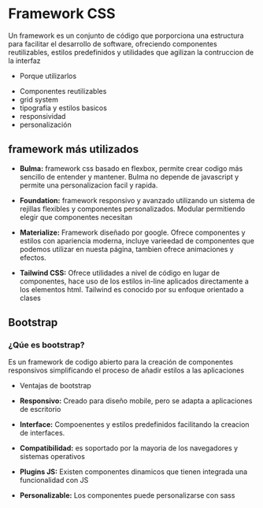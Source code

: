 # Framework CSS

Un framework es un conjunto de código que porporciona una estructura para facilitar el desarrollo de software, ofreciendo componentes reutilizables, estilos predefinidos y utilidades que agilizan la contruccion de la interfaz

* Porque utilizarlos
- Componentes reutilizables
- grid system
- tipografia y estilos basicos
- responsividad
- personalización

## framework más utilizados

- **Bulma:** framework css basado en flexbox, permite crear codigo más sencillo de entender y mantener. Bulma no depende de javascript y permite una personalizacion facil y rapida.

- **Foundation:** framework responsivo y avanzado utilizando un sistema de rejillas flexibles y componentes personalizados. Modular permitiendo elegir que componentes necesitan

- **Materialize:** Framework diseñado por google. Ofrece componentes y estilos con apariencia moderna, incluye varieedad de componentes que podemos utilizar en nuesta página, tambien ofrece animaciones y efectos.

- **Tailwind CSS:** Ofrece utilidades a nivel de código en lugar de componentes, hace uso de los estilos in-line aplicados directamente a los elementos html. Tailwind es conocido por su enfoque orientado a clases


## Bootstrap

### ¿Qúe es bootstrap?
Es un framework de codigo abierto para la creación de componentes responsivos simplificando el proceso de añadir estilos a las aplicaciones

* Ventajas de bootstrap

- **Responsivo:** Creado para diseño mobile, pero se adapta a aplicaciones de escritorio

- **Interface:** Compoenentes y estilos predefinidos facilitando la creacion de interfaces.

- **Compatibilidad:** es soportado por la mayoria de los navegadores y sistemas operativos

- **Plugins JS:** Existen componentes dinamicos que tienen integrada una funcionalidad con JS

- **Personalizable:** Los componentes puede personalizarse con sass